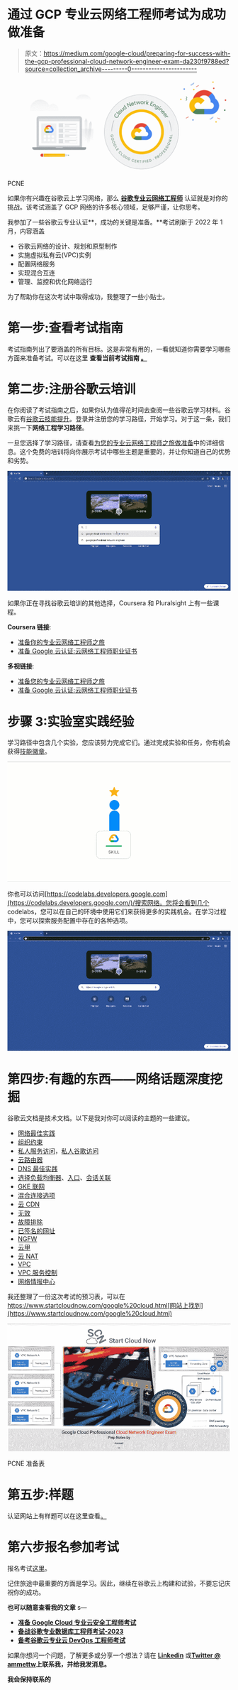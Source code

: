 # 通过 GCP 专业云网络工程师考试为成功做准备

> 原文：<https://medium.com/google-cloud/preparing-for-success-with-the-gcp-professional-cloud-network-engineer-exam-da230f9788ed?source=collection_archive---------0----------------------->

![](img/6b813a2f3e6c681cdc4e5eb68178ba4d.png)

PCNE

如果你有兴趣在谷歌云上学习网络，那么 [**谷歌专业云网络工程师**](https://cloud.google.com/certification/cloud-network-engineer) 认证就是对你的挑战。该考试涵盖了 GCP 网络的许多核心领域，足够严谨，让你思考。

我参加了一些谷歌云专业认证**，成功的关键是准备。**考试刷新于 2022 年 1 月，内容涵盖

*   谷歌云网络的设计、规划和原型制作
*   实施虚拟私有云(VPC)实例
*   配置网络服务
*   实现混合互连
*   管理、监控和优化网络运行

为了帮助你在这次考试中取得成功，我整理了一些小贴士。

# 第一步:查看考试指南

考试指南列出了要涵盖的所有目标。这是非常有用的，一看就知道你需要学习哪些方面来准备考试。可以在这里 **查看当前考试指南 [**。**](https://cloud.google.com/certification/guides/cloud-network-engineer/)**

# 第二步:注册谷歌云培训

在你阅读了考试指南之后，如果你认为值得花时间去查阅一些谷歌云学习材料。谷歌云有[谷歌云技能提升](https://www.cloudskillsboost.google/paths)。登录并注册您的学习路径，开始学习。对于这一条，我们来挑一下**网络工程学习路径**。

一旦您选择了学习路径，请查看[为您的专业云网络工程师之旅做准备](https://www.cloudskillsboost.google/course_templates/383)中的详细信息。这个免费的培训将向你展示考试中哪些主题是重要的，并让你知道自己的优势和劣势。

![](img/dbf09354cc3d354da7c6dae77c22ea66.png)

如果你正在寻找谷歌云培训的其他选择，Coursera 和 Pluralsight 上有一些课程。

**Coursera 链接**:

*   [准备你的专业云网络工程师之旅](https://www.coursera.org/learn/preparing-for-the-professional-cloud-network-engineer-journe?)
*   [准备 Google 云认证:云网络工程师职业证书](https://www.coursera.org/professional-certificates/google-cloud-networking)

**多视链接**:

*   [准备您的专业云网络工程师之旅](https://www.pluralsight.com/courses/preparing-professional-cloud-network-engineer-journey-1)
*   [准备 Google 云认证:云网络工程师职业证书](https://www.pluralsight.com/paths/google-cloud-certified-professional-network-engineer)

# 步骤 3:实验室实践经验

学习路径中包含几个实验，您应该努力完成它们。通过完成实验和任务，你有机会获得[技能徽章](https://cloud.google.com/training/badges)。

![](img/5643e0371470cb55e816a9c6f527ac65.png)

你也可以访问[https://codelabs.developers.google.com](https://codelabs.developers.google.com/)/搜索网络。您将会看到几个 codelabs，您可以在自己的环境中使用它们来获得更多的实践机会。在学习过程中，您可以探索服务配置中存在的各种选项。

![](img/7c74469eb4a16eccb2e9525e6ec02d1c.png)

# 第四步:有趣的东西——网络话题深度挖掘

谷歌云文档是技术文档。以下是我对你可以阅读的主题的一些建议。

*   [网络最佳实践](https://cloud.google.com/docs/enterprise/best-practices-for-enterprise-organizations#networking_and_security)
*   [组织约束](https://cloud.google.com/resource-manager/docs/organization-policy/overview)
*   [私人服务访问](https://cloud.google.com/vpc/docs/configure-private-services-access)，[私人谷歌访问](https://cloud.google.com/vpc/docs/configure-private-google-access-hybrid#config)
*   [云路由器](https://cloud.google.com/network-connectivity/docs/router/concepts/overview)
*   [DNS 最佳实践](https://cloud.google.com/dns/docs/best-practices#best_practices_for_dns_forwarding_zones_and_server_policies)
*   [选择负载均衡器](https://cloud.google.com/load-balancing/docs/choosing-load-balancer)、[入口](https://cloud.google.com/kubernetes-engine/docs/tutorials/http-balancer)、[会话关联](https://cloud.google.com/load-balancing/docs/backend-service#session_affinity)
*   [GKE 联网](https://cloud.google.com/kubernetes-engine/docs/concepts/network-overview)
*   [混合连接选项](https://cloud.google.com/hybrid-connectivity/)
*   [云 CDN](https://cloud.google.com/cdn/docs/overview)
*   [无效](https://cloud.google.com/cdn/docs/cache-invalidation-overview)
*   [故障排除](https://cloud.google.com/cdn/docs/troubleshooting-steps#compression-not-working)
*   [已签名的网址](https://cloud.google.com/cdn/docs/using-signed-urls#:~:text=Signed%20URLs%20contain%20authentication%20information,request%20associated%20with%20the%20URL.)
*   [NGFW](https://cloud.google.com/architecture/architecture-centralized-network-appliances-on-google-cloud?hl=en#choosing_an_option_for_attaching_network_segments)
*   [云甲](https://cloud.google.com/armor/docs/cloud-armor-overview)
*   [云 NAT](https://cloud.google.com/nat/docs/overview)
*   [VPC](https://cloud.google.com/vpc/docs/vpc)
*   [VPC 服务控制](https://cloud.google.com/vpc-service-controls/docs/overview)
*   [网络情报中心](https://cloud.google.com/network-intelligence-center/docs)

我还整理了一份这次考试的预习表，可以在 https://www.startcloudnow.com/google%20cloud.html[网站上找到](https://www.startcloudnow.com/google%20cloud.html)

![](img/c931bdb3b8d44de95692afbf9c4b8470.png)

PCNE 准备表

# 第五步:样题

认证网站上有样题可以在这里查看[。](https://docs.google.com/forms/d/e/1FAIpQLServ0tNGkr-dYAfmez_Gdk74dmVypZjzUKrkVFtFcArzhmPow/viewform)

# 第六步报名参加考试

报名考试[这里](https://webassessor.com/googlecloud)。

记住旅途中最重要的方面是学习。因此，继续在谷歌云上构建和试验，不要忘记庆祝你的成功。

**也可以随意查看我的文章** s—

*   [**准备 Google Cloud 专业云安全工程师考试**](/google-cloud/preparing-for-the-google-cloud-professional-cloud-security-engineer-exam-56bc34d02c45)
*   [**备战谷歌专业数据库工程师考试-2023**](/google-cloud/preparing-for-success-with-google-cloud-professional-cloud-database-engineer-exam-2023-3ad33fa3eea9)
*   [**备考谷歌云专业云 DevOps 工程师考试**](/google-cloud/preparing-for-the-google-cloud-professional-cloud-devops-engineer-exam-30e9d5fe07e4)

如果你想问一个问题，了解更多或分享一个想法？请在 [**Linkedin**](https://www.linkedin.com/in/ammett/) 或[**Twitter @ ammettw**](https://twitter.com/ammettw)**上联系我，并给我发消息。**

**我会保持联系的**